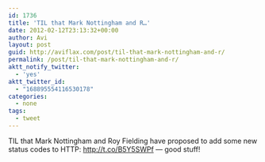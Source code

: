 ```yaml
---
id: 1736
title: 'TIL that Mark Nottingham and R…'
date: 2012-02-12T23:13:32+00:00
author: Avi
layout: post
guid: http://aviflax.com/post/til-that-mark-nottingham-and-r/
permalink: /post/til-that-mark-nottingham-and-r/
aktt_notify_twitter:
  - 'yes'
aktt_twitter_id:
  - "168895554116530178"
categories:
  - none
tags:
  - tweet
---
```

TIL that Mark Nottingham and Roy Fielding have proposed to add some new status codes to HTTP: <a href="http://t.co/B5Y5SWPf" rel="nofollow">http://t.co/B5Y5SWPf</a> — good stuff!